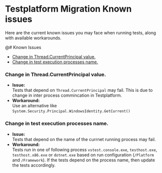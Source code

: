 # Testplatform Migration Known issues

Here are the current known issues you may face when running tests, along with available workarounds.

@# Known Issues

- [Change in Thread.CurrentPrincipal value.](CurrentPrincipal)
- [Change in test execution processes name.](processname)

### <b>Change in Thread.CurrentPrincipal value.</b><a name="CurrentPrincipal"></a>

- <b>Issue:</b> <br/>
Tests that depend on `Thread.CurrentPrincipal` may fail. This is due to change in inter process commincation in Testplatform.
- <b>Workaround:</b> <br/>
Use an alternative like `System.Security.Principal.WindowsIdentity.GetCurrent()`

### <b>Change in test execution processes name.</b><a name="processname"></a>

- <b>Issue:</b> <br/>
Tests that depend on the name of the currnet running process may fail.
- <b>Workaround:</b> <br/>
Tests run in one of following process ```vstest.console.exe```, ```testhost.exe```, ```testhost.x86.exe``` or ```dotnet.exe``` based on run configuration (```/Platform``` and ```/Framework```). If the tests depend on the process name, then update the tests accordingly.
